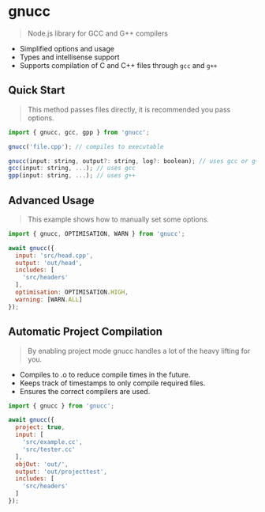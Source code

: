 # gnucc

> Node.js library for GCC and G++ compilers

- Simplified options and usage
- Types and intellisense support
- Supports compilation of C and C++ files through `gcc` and `g++`

## Quick Start

> This method passes files directly, it is recommended you pass options.

```js
import { gnucc, gcc, gpp } from 'gnucc';

gnucc('file.cpp'); // compiles to executable

gnucc(input: string, output?: string, log?: boolean); // uses gcc or g++
gcc(input: string, ...); // uses gcc
gpp(input: string, ...); // uses g++
```

## Advanced Usage

> This example shows how to manually set some options.

```js
import { gnucc, OPTIMISATION, WARN } from 'gnucc';

await gnucc({
  input: 'src/head.cpp',
  output: 'out/head',
  includes: [
    'src/headers'
  ],
  optimisation: OPTIMISATION.HIGH,
  warning: [WARN.ALL]
});
```

## Automatic Project Compilation

> By enabling project mode gnucc handles a lot of the heavy lifting for you.

- Compiles to .o to reduce compile times in the future.
- Keeps track of timestamps to only compile required files.
- Ensures the correct compilers are used.

```js
import { gnucc } from 'gnucc';

await gnucc({
  project: true,
  input: [
    'src/example.cc',
    'src/tester.cc'
  ],
  objOut: 'out/',
  output: 'out/projecttest',
  includes: [
    'src/headers'
  ]
});
```